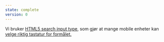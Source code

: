 ```yaml
---
state: complete
version: 0
---
```

Vi bruker [HTML5 search input type](http://dev.w3.org/html5/markup/input.search.html), som gjør at mange mobile enheter kan [velge riktig tastatur for formålet.](http://diveintohtml5.info/forms.html)
